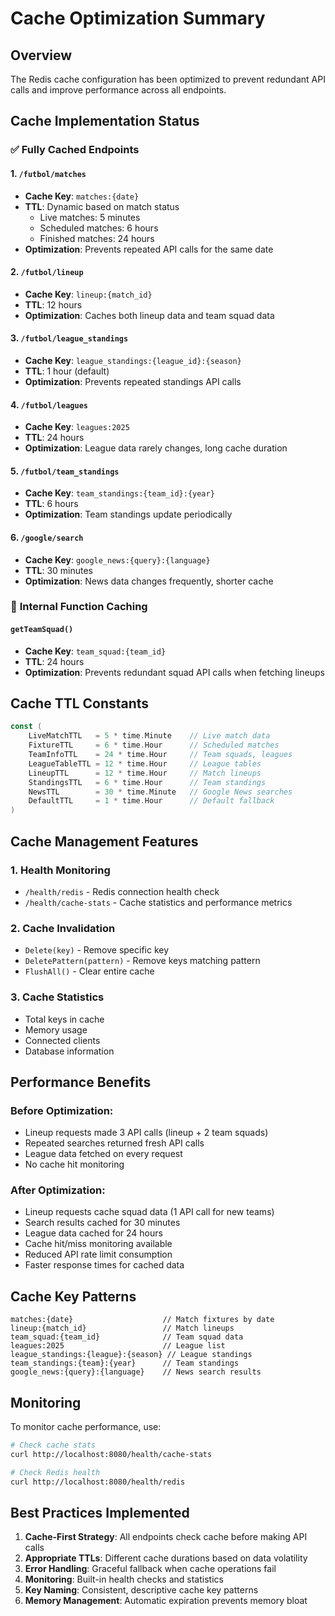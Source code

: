 # Cache Optimization Summary

## Overview

The Redis cache configuration has been optimized to prevent redundant API calls and improve performance across all endpoints.

## Cache Implementation Status

### ✅ **Fully Cached Endpoints**

#### 1. `/futbol/matches`

- **Cache Key**: `matches:{date}`
- **TTL**: Dynamic based on match status
  - Live matches: 5 minutes
  - Scheduled matches: 6 hours
  - Finished matches: 24 hours
- **Optimization**: Prevents repeated API calls for the same date

#### 2. `/futbol/lineup`

- **Cache Key**: `lineup:{match_id}`
- **TTL**: 12 hours
- **Optimization**: Caches both lineup data and team squad data

#### 3. `/futbol/league_standings`

- **Cache Key**: `league_standings:{league_id}:{season}`
- **TTL**: 1 hour (default)
- **Optimization**: Prevents repeated standings API calls

#### 4. `/futbol/leagues`

- **Cache Key**: `leagues:2025`
- **TTL**: 24 hours
- **Optimization**: League data rarely changes, long cache duration

#### 5. `/futbol/team_standings`

- **Cache Key**: `team_standings:{team_id}:{year}`
- **TTL**: 6 hours
- **Optimization**: Team standings update periodically

#### 6. `/google/search`

- **Cache Key**: `google_news:{query}:{language}`
- **TTL**: 30 minutes
- **Optimization**: News data changes frequently, shorter cache

### 🔧 **Internal Function Caching**

#### `getTeamSquad()`

- **Cache Key**: `team_squad:{team_id}`
- **TTL**: 24 hours
- **Optimization**: Prevents redundant squad API calls when fetching lineups

## Cache TTL Constants

```go
const (
    LiveMatchTTL   = 5 * time.Minute    // Live match data
    FixtureTTL     = 6 * time.Hour      // Scheduled matches
    TeamInfoTTL    = 24 * time.Hour     // Team squads, leagues
    LeagueTableTTL = 12 * time.Hour     // League tables
    LineupTTL      = 12 * time.Hour     // Match lineups
    StandingsTTL   = 6 * time.Hour      // Team standings
    NewsTTL        = 30 * time.Minute   // Google News searches
    DefaultTTL     = 1 * time.Hour      // Default fallback
)
```

## Cache Management Features

### 1. **Health Monitoring**

- `/health/redis` - Redis connection health check
- `/health/cache-stats` - Cache statistics and performance metrics

### 2. **Cache Invalidation**

- `Delete(key)` - Remove specific key
- `DeletePattern(pattern)` - Remove keys matching pattern
- `FlushAll()` - Clear entire cache

### 3. **Cache Statistics**

- Total keys in cache
- Memory usage
- Connected clients
- Database information

## Performance Benefits

### Before Optimization:

- Lineup requests made 3 API calls (lineup + 2 team squads)
- Repeated searches returned fresh API calls
- League data fetched on every request
- No cache hit monitoring

### After Optimization:

- Lineup requests cache squad data (1 API call for new teams)
- Search results cached for 30 minutes
- League data cached for 24 hours
- Cache hit/miss monitoring available
- Reduced API rate limit consumption
- Faster response times for cached data

## Cache Key Patterns

```
matches:{date}                    // Match fixtures by date
lineup:{match_id}                 // Match lineups
team_squad:{team_id}              // Team squad data
leagues:2025                      // League list
league_standings:{league}:{season} // League standings
team_standings:{team}:{year}      // Team standings
google_news:{query}:{language}    // News search results
```

## Monitoring

To monitor cache performance, use:

```bash
# Check cache stats
curl http://localhost:8080/health/cache-stats

# Check Redis health
curl http://localhost:8080/health/redis
```

## Best Practices Implemented

1. **Cache-First Strategy**: All endpoints check cache before making API calls
2. **Appropriate TTLs**: Different cache durations based on data volatility
3. **Error Handling**: Graceful fallback when cache operations fail
4. **Monitoring**: Built-in health checks and statistics
5. **Key Naming**: Consistent, descriptive cache key patterns
6. **Memory Management**: Automatic expiration prevents memory bloat
